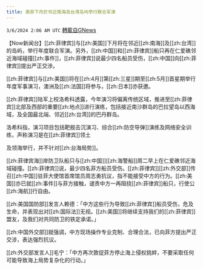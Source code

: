 ```yaml
---
title: 美菲下月於邻近南海及台湾岛屿举行联合军演
---
```

`3/6/2024 2:06 AM UTC` [轉載自GNews](https://gnews.org/articles/2368838)

【Now新闻台】[[zh:菲律宾]]与[[zh:美国]]下月将在邻近[[zh:南海]]及[[zh:台湾]]的岛屿，举行年度联合军演。另外，[[zh:中国]]和[[zh:菲律宾]]船只再在仁爱礁邻近海域碰撞[[zh:事件]]，[[zh:菲律宾]]说最少四名船员受伤，[[zh:中国]]向[[zh:菲律宾]]提出严正交涉。

[[zh:菲律宾]]与[[zh:美国]]将在[[zh:4月]]第[[zh:三星]]期至[[zh:5月]]首星期举行年度军事演习，澳洲及[[zh:法国]]将参与，[[zh:日本]]亦获邀。

[[zh:菲律宾]]陆军上校洛希科透露，今年演习将偏离传统区域，推进至[[zh:菲律宾]]北部及西部的重要[[zh:地点]]进行演练，包括接近南沙群岛的巴拉望岛以西海域，及全国最北端、邻近[[zh:台湾]]的巴丹群岛。

洛希科指，演习项目包括靶舰击沉演习、综合[[zh:防空导弹]]演练及网络安全训练，声称演习是在[[zh:菲律宾]]领土

及领海举行，并不针对[[zh:台海局势]]。

[[zh:菲律宾海]]岸防卫队船只与[[zh:中国]][[zh:海警船]]周二早上在仁爱礁邻近海域碰撞。[[zh:菲律宾]]说，最少四名菲方船员受伤。[[zh:菲律宾]][[zh:外交部]]传召[[zh:中国]]驻菲大使馆首席馆员周志勇抗议，指不能接受中方的行为。[[zh:美国]]亦已就[[zh:事件]]与菲方接触，谴责中方一再阻挠[[zh:菲律宾]]船只，行使公[[zh:海航]]行自由。

[[zh:美国国防部]]发言人赖德：「中方这些行为导致[[zh:菲律宾]]船员受伤，危及生命，并表现出对[[zh:国际法]]无视。[[zh:美国]]将继续支持我们的[[zh:菲律宾]]盟友，及我们对共同防卫的铁定承诺。」

[[zh:中国外交部]]就强调，中方现场操作专业克制、合理合法，已向菲方提出严正交涉，表达强烈抗议。

[[zh:外交部发言人]]毛宁：「中方再次敦促菲方停止海上侵权挑衅，不要采取任何可能导致海上局势复杂化的行动。」
